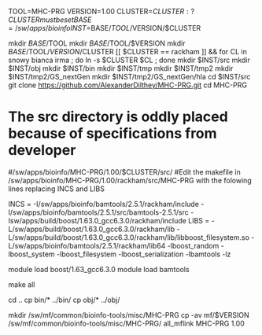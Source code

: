 TOOL=MHC-PRG
VERSION=1.00
CLUSTER=${CLUSTER:?CLUSTER must be set}
BASE=/sw/apps/bioinfo
INST=$BASE/$TOOL/$VERSION/$CLUSTER

mkdir $BASE/$TOOL
mkdir $BASE/$TOOL/$VERSION
mkdir $BASE/$TOOL/$VERSION/$CLUSTER
[[ $CLUSTER == rackham ]] && for CL in snowy bianca irma ; do ln -s $CLUSTER $CL ; done
mkdir $INST/src
mkdir $INST/obj
mkdir $INST/bin
mkdir $INST/tmp
mkdir $INST/tmp2
mkdir $INST/tmp2/GS_nextGen
mkdir $INST/tmp2/GS_nextGen/hla
cd $INST/src
git clone https://github.com/AlexanderDilthey/MHC-PRG.git
cd MHC-PRG

# The src directory is oddly placed because of specifications from developer
#/sw/apps/bioinfo/MHC-PRG/1.00/$CLUSTER/src/
#Edit the makefile in /sw/apps/bioinfo/MHC-PRG/1.00/rackham/src/MHC-PRG with the folowing lines replacing INCS and LIBS

INCS = -I/sw/apps/bioinfo/bamtools/2.5.1/rackham/include -I/sw/apps/bioinfo/bamtools/2.5.1/src/bamtools-2.5.1/src -Isw/apps/build/boost/1.63.0_gcc6.3.0/rackham/include
LIBS = -L/sw/apps/build/boost/1.63.0_gcc6.3.0/rackham/lib -L/sw/apps/build/boost/1.63.0_gcc6.3.0/rackham/lib/libboost_filesystem.so -L/sw/apps/bioinfo/bamtools/2.5.1/rackham/lib64 -lboost_random -lboost_system -lboost_filesystem -lboost_serialization -lbamtools -lz 

module load boost/1.63_gcc6.3.0
module load bamtools

make all

cd ..
cp bin/* ../bin/
cp obj/* ../obj/	

mkdir /sw/mf/common/bioinfo-tools/misc/MHC-PRG
cp -av mf/$VERSION /sw/mf/common/bioinfo-tools/misc/MHC-PRG/
all_mflink MHC-PRG 1.00


